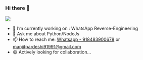 ### Hi there 👋


![](https://komarev.com/ghpvc/?username=Manjit2003&label=PROFILE+VIEWS)

- 🔭 I’m currently working on : WhatsApp Reverse-Engineering
- 💬 Ask me about Python/NodeJs
- 📫 How to reach me: [Whatsapp - 918483900678](https://wa.me/918483900678?text=Hey..%20I%20found%20you%20from%20Github...) or manjitpardeshi91991@gmail.com
- 😄 Actively looking for collaboration...

